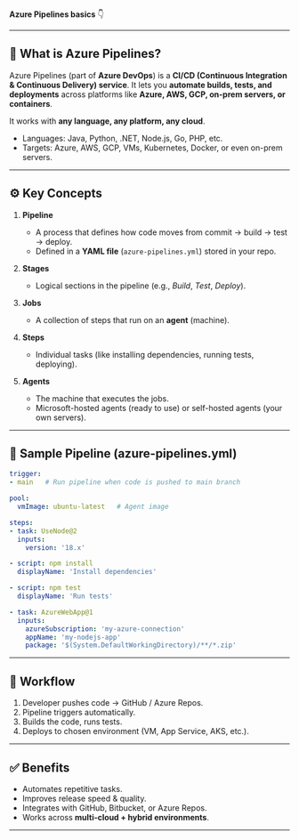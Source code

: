 **Azure Pipelines basics** 👇

---

## 🚀 What is Azure Pipelines?

Azure Pipelines (part of **Azure DevOps**) is a **CI/CD (Continuous Integration & Continuous Delivery) service**. It lets you **automate builds, tests, and deployments** across platforms like **Azure, AWS, GCP, on-prem servers, or containers**.

It works with **any language, any platform, any cloud**.

* Languages: Java, Python, .NET, Node.js, Go, PHP, etc.
* Targets: Azure, AWS, GCP, VMs, Kubernetes, Docker, or even on-prem servers.

---

## ⚙️ Key Concepts

1. **Pipeline**

   * A process that defines how code moves from commit → build → test → deploy.
   * Defined in a **YAML file** (`azure-pipelines.yml`) stored in your repo.

2. **Stages**

   * Logical sections in the pipeline (e.g., *Build*, *Test*, *Deploy*).

3. **Jobs**

   * A collection of steps that run on an **agent** (machine).

4. **Steps**

   * Individual tasks (like installing dependencies, running tests, deploying).

5. **Agents**

   * The machine that executes the jobs.
   * Microsoft-hosted agents (ready to use) or self-hosted agents (your own servers).

---

## 📝 Sample Pipeline (azure-pipelines.yml)

```yaml
trigger:
- main   # Run pipeline when code is pushed to main branch

pool:
  vmImage: ubuntu-latest   # Agent image

steps:
- task: UseNode@2
  inputs:
    version: '18.x'

- script: npm install
  displayName: 'Install dependencies'

- script: npm test
  displayName: 'Run tests'

- task: AzureWebApp@1
  inputs:
    azureSubscription: 'my-azure-connection'
    appName: 'my-nodejs-app'
    package: '$(System.DefaultWorkingDirectory)/**/*.zip'
```

---

## 🔄 Workflow

1. Developer pushes code → GitHub / Azure Repos.
2. Pipeline triggers automatically.
3. Builds the code, runs tests.
4. Deploys to chosen environment (VM, App Service, AKS, etc.).

---

## ✅ Benefits

* Automates repetitive tasks.
* Improves release speed & quality.
* Integrates with GitHub, Bitbucket, or Azure Repos.
* Works across **multi-cloud + hybrid environments**.

---
